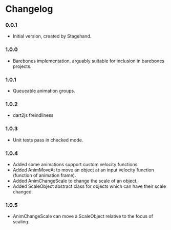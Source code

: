 # Changelog

### 0.0.1

- Initial version, created by Stagehand.

### 1.0.0

- Barebones implementation, arguably suitable for inclusion in barebones projects.

### 1.0.1

- Queueable animation groups.

### 1.0.2

- dart2js freindliness

### 1.0.3

- Unit tests pass in checked mode.

### 1.0.4

- Added some animations support custom velocity functions.
- Added AnimMoveAt to move an object at an input velocity function (function of animation frame).
- Added AnimChangeScale to change the scale of an object.
- Added ScaleObject abstract class for objects which can have their scale changed.

### 1.0.5

- AnimChangeScale can move a ScaleObject relative to the focus of scaling.